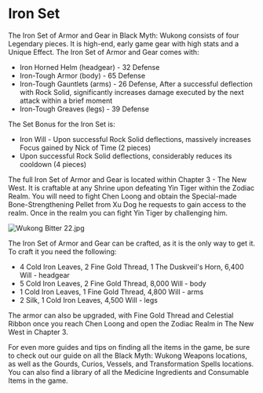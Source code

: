# Iron Set

The Iron Set of Armor and Gear in Black Myth: Wukong consists of four Legendary pieces. It is high-end, early game gear with high stats and a Unique Effect. The Iron Set of Armor and Gear comes with: 

  * Iron Horned Helm (headgear) - 32 Defense
  * Iron-Tough Armor (body) - 65 Defense
  * Iron-Tough Gauntlets (arms) - 26 Defense, After a successful deflection with Rock Solid, significantly increases damage executed by the next attack within a brief moment
  * Iron-Tough Greaves (legs) - 39 Defense

The Set Bonus for the Iron Set is: 

  * Iron Will - Upon successful Rock Solid deflections, massively increases Focus gained by Nick of Time (2 pieces)
  * Upon successful Rock Solid deflections, considerably reduces its cooldown (4 pieces)

The full Iron Set of Armor and Gear is located within Chapter 3 - The New West. It is craftable at any Shrine upon defeating Yin Tiger within the Zodiac Realm. You will need to fight Chen Loong and obtain the Special-made Bone-Strengthening Pellet from Xu Dog he requests to gain access to the realm. Once in the realm you can fight Yin Tiger by challenging him. 

![Wukong Bitter 22.jpg](https://oyster.ignimgs.com/mediawiki/apis.ign.com/black-myth-wukong/6/66/Wukong_Bitter_22.jpg)

The Iron Set of Armor and Gear can be crafted, as it is the only way to get it. To craft it you need the following: 

  * 4 Cold Iron Leaves, 2 Fine Gold Thread, 1 The Duskveil's Horn, 6,400 Will - headgear
  * 5 Cold Iron Leaves, 2 Fine Gold Thread, 8,000 Will - body
  * 1 Cold Iron Leaves, 1 Fine Gold Thread, 4,800 Will - arms
  * 2 Silk, 1 Cold Iron Leaves, 4,500 Will - legs

The armor can also be upgraded, with Fine Gold Thread and Celestial Ribbon once you reach Chen Loong and open the Zodiac Realm in The New West in Chapter 3. 

For even more guides and tips on finding all the items in the game, be sure to check out our guide on all the Black Myth: Wukong Weapons locations, as well as the Gourds, Curios, Vessels, and Transformation Spells locations. You can also find a library of all the Medicine Ingredients and Consumable Items in the game. 
